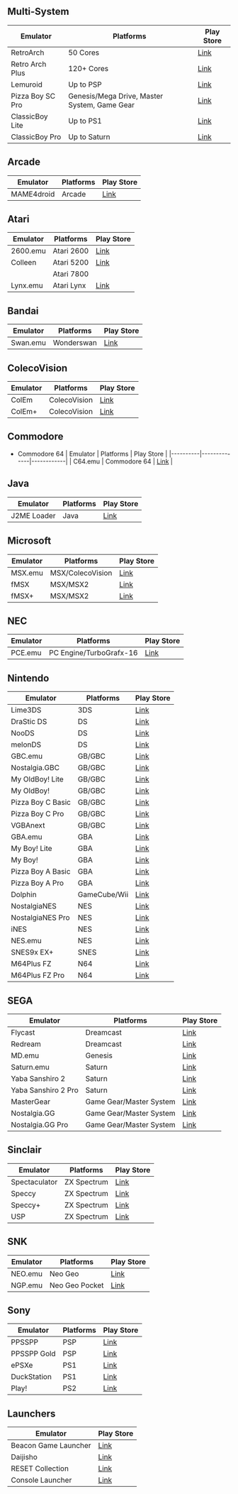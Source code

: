 ## Multi-System
| Emulator         | Platforms                                    | Play Store |
|------------------|----------------------------------------------|------------|
| RetroArch        | 50 Cores                                     | [Link](https://play.google.com/store/apps/details?id=com.retroarch)       |
| Retro Arch Plus  | 120+ Cores                                   | [Link](https://play.google.com/store/apps/details?id=com.retroarch.aarch64)       |
| Lemuroid         | Up to PSP                                    | [Link](https://play.google.com/store/apps/details?id=com.swordfish.lemuroid)       |
| Pizza Boy SC Pro | Genesis/Mega Drive, Master System, Game Gear | [Link](https://play.google.com/store/apps/details?id=it.dbtecno.pizzaboyscpro)       |
| ClassicBoy Lite  | Up to PS1                                    | [Link](https://play.google.com/store/apps/details?id=com.portableandroid.classicboyLite&hl=en&gl=us)       |
| ClassicBoy Pro   | Up to Saturn                                 | [Link](https://play.google.com/store/apps/details?id=com.portableandroid.classicboy&hl=en&gl=us)       |

## Arcade
| Emulator   | Platforms | Play Store |
|------------|-----------|------------|
| MAME4droid | Arcade    | [Link](https://play.google.com/store/apps/details?id=com.seleuco.mame4d2024)       |
## Atari
| Emulator | Platforms  | Play Store |
|----------|------------|------------|
| 2600.emu | Atari 2600 | [Link](https://play.google.com/store/apps/details?id=com.explusalpha.A2600Emu)       |
| Colleen  | Atari 5200 | [Link](https://play.google.com/store/apps/details?id=name.nick.jubanka.colleen)       |
|          | Atari 7800 |            |
| Lynx.emu | Atari Lynx | [Link](https://play.google.com/store/apps/details?id=com.explusalpha.LynxEmu)       |

## Bandai
| Emulator | Platforms  | Play Store |
|----------|------------|------------|
| Swan.emu | Wonderswan | [Link](https://play.google.com/store/apps/details?id=com.explusalpha.SwanEmu)       |

## ColecoVision
| Emulator | Platforms    | Play Store |
|----------|--------------|------------|
| ColEm    | ColecoVision | [Link](https://play.google.com/store/apps/details?id=com.fms.colem)       |
| ColEm+   | ColecoVision | [Link](https://play.google.com/store/apps/details?id=com.fms.colem.deluxe)       |

## Commodore

- Commodore 64
| Emulator | Platforms    | Play Store |
|----------|--------------|------------|
| C64.emu  | Commodore 64 | [Link](https://play.google.com/store/apps/details?id=com.explusalpha.C64Emu)       |
 
## Java
| Emulator    | Platforms | Play Store |
|-------------|-----------|------------|
| J2ME Loader | Java      | [Link](https://play.google.com/store/apps/details?id=ru.playsoftware.j2meloader)       |

## Microsoft

| Emulator | Platforms        | Play Store |
|----------|------------------|------------|
| MSX.emu  | MSX/ColecoVision | [Link](https://play.google.com/store/apps/details?id=com.explusalpha.MsxEmu)       |
| fMSX     | MSX/MSX2         | [Link](https://play.google.com/store/apps/details?id=com.fms.fmsx)       |
| fMSX+    | MSX/MSX2         | [Link](https://play.google.com/store/apps/details?id=com.fms.fmsx.deluxe)       |

## NEC
| Emulator | Platforms               | Play Store |
|----------|-------------------------|------------|
| PCE.emu  | PC Engine/TurboGrafx-16 | [Link](https://play.google.com/store/apps/details?id=com.PceEmu)       |

## Nintendo
| Emulator          | Platforms    | Play Store |
|-------------------|--------------|------------|
| Lime3DS           | 3DS          | [Link](https://play.google.com/store/apps/details?id=io.github.lime3ds.android)       |
| DraStic DS        | DS           | [Link](https://play.google.com/store/apps/details?id=com.dsemu.drastic)       |
| NooDS             | DS           | [Link](https://play.google.com/store/apps/details?id=com.hydra.noods)       |
| melonDS           | DS           | [Link](https://play.google.com/store/apps/details?id=me.magnum.melonds)       |
| GBC.emu           | GB/GBC       | [Link](https://play.google.com/store/apps/details?id=com.explusalpha.GbcEmu)       |
| Nostalgia.GBC     | GB/GBC       | [Link](https://play.google.com/store/apps/details?id=com.nostalgiaemulators.gbcfull)       |
| My OldBoy! Lite   | GB/GBC       | [Link](https://play.google.com/store/apps/details?id=com.fastemulator.gbcfree)       |
| My OldBoy!        | GB/GBC       | [Link](https://play.google.com/store/apps/details?id=com.fastemulator.gbc)       |
| Pizza Boy C Basic | GB/GBC       | [Link](https://play.google.com/store/apps/details?id=it.dbtecno.pizzaboy)       |
| Pizza Boy C Pro   | GB/GBC       | [Link](https://play.google.com/store/apps/details?id=it.dbtecno.pizzaboypro)       |
| VGBAnext          | GB/GBC       | [Link](https://play.google.com/store/apps/details?id=com.fms.emu)       |
| GBA.emu           | GBA          | [Link](https://play.google.com/store/apps/details?id=com.explusalpha.GbaEmu)       |
| My Boy! Lite      | GBA          | [Link](https://play.google.com/store/apps/details?id=com.fastemulator.gbafree)       |
| My Boy!           | GBA          | [Link](https://play.google.com/store/apps/details?id=com.fastemulator.gba)       |
| Pizza Boy A Basic | GBA          | [Link](https://play.google.com/store/apps/details?id=it.dbtecno.pizzaboygba)       |
| Pizza Boy A Pro   | GBA          | [Link](https://play.google.com/store/apps/details?id=it.dbtecno.pizzaboygbapro)       |
| Dolphin           | GameCube/Wii | [Link](https://play.google.com/store/apps/details?id=org.dolphinemu.dolphinemu)       |
| NostalgiaNES      | NES          | [Link](https://play.google.com/store/apps/details?id=com.nostalgiaemulators.neslite)       |
| NostalgiaNES Pro     | NES          | [Link](https://play.google.com/store/apps/details?id=com.nostalgiaemulators.nesfull)       |
| iNES              | NES          | [Link](https://play.google.com/store/apps/details?id=com.fms.ines)       |
| NES.emu           | NES          | [Link](https://play.google.com/store/apps/details?id=com.explusalpha.NesEmu)       |
| SNES9x EX+        | SNES         | [Link](https://play.google.com/store/apps/details?id=com.explusalpha.Snes9xPlus)       |
| M64Plus FZ        | N64          | [Link](https://play.google.com/store/apps/details?id=org.mupen64plusae.v3.fzurita)       |
| M64Plus FZ Pro    | N64          | [Link](https://play.google.com/store/apps/details?id=org.mupen64plusae.v3.fzurita.pro)       |

## SEGA
| Emulator            | Platforms               | Play Store |
|---------------------|-------------------------|------------|
| Flycast             | Dreamcast               | [Link](https://play.google.com/store/apps/details?id=com.flycast.emulator)       |
| Redream             | Dreamcast               | [Link](https://play.google.com/store/apps/details?id=io.recompiled.redream)       |
| MD.emu              | Genesis                 | [Link](https://play.google.com/store/apps/details?id=com.explusalpha.MdEmu)       |
| Saturn.emu          | Saturn                  | [Link](https://play.google.com/store/apps/details?id=com.explusalpha.SaturnEmu)       |
| Yaba Sanshiro 2     | Saturn                  | [Link](https://play.google.com/store/apps/details?id=org.devmiyax.yabasanshioro2)       |
| Yaba Sanshiro 2 Pro | Saturn                  | [Link](https://play.google.com/store/apps/details?id=org.devmiyax.yabasanshioro2.pro)       |
| MasterGear          | Game Gear/Master System | [Link](https://play.google.com/store/apps/details?id=com.fms.mg)       |
| Nostalgia.GG        | Game Gear/Master System | [Link](https://play.google.com/store/apps/details?id=com.nostalgiaemulators.gglite)       |
| Nostalgia.GG Pro    | Game Gear/Master System | [Link](https://play.google.com/store/apps/details?id=com.nostalgiaemulators.ggfull)       |


## Sinclair
| Emulator      | Platforms   | Play Store |
|---------------|-------------|------------|
| Spectaculator | ZX Spectrum | [Link](https://play.google.com/store/apps/details?id=com.spectaculator.spectaculator)       |
| Speccy        | ZX Spectrum | [Link](https://play.google.com/store/apps/details?id=com.fms.speccy)       |
| Speccy+       | ZX Spectrum | [Link](https://play.google.com/store/apps/details?id=com.fms.colem)       |
| USP           | ZX Spectrum | [Link](https://play.google.com/store/apps/details?id=app.usp)       |
 
## SNK
| Emulator | Platforms      | Play Store |
|----------|----------------|------------|
| NEO.emu  | Neo Geo        | [Link](https://play.google.com/store/apps/details?id=com.explusalpha.NeoEmu)       |
| NGP.emu  | Neo Geo Pocket | [Link](https://play.google.com/store/apps/details?id=com.explusalpha.NgpEmu)       |

## Sony
| Emulator    | Platforms | Play Store |
|-------------|-----------|------------|
| PPSSPP      | PSP       | [Link](https://play.google.com/store/apps/details?id=org.ppsspp.ppsspp)       |
| PPSSPP Gold | PSP       | [Link](https://play.google.com/store/apps/details?id=org.ppsspp.ppssppgold)       |
| ePSXe       | PS1       | [Link](https://play.google.com/store/apps/details?id=com.epsxe.ePSXe)       |
| DuckStation | PS1       | [Link](https://play.google.com/store/apps/details?id=com.github.stenzek.duckstation)       |
| Play!       | PS2       | [Link](https://play.google.com/store/apps/details?id=com.virtualapplications.play)       |

## Launchers
| Emulator             | Play Store |
|----------------------|------------|
| Beacon Game Launcher | [Link](https://play.google.com/store/apps/details?id=com.radikal.gamelauncher)       |
| Daijisho             | [Link](https://play.google.com/store/apps/details?id=com.magneticchen.daijishou)       |
| RESET Collection     | [Link](https://play.google.com/store/apps/details?id=com.retroloungelab.resetcollection)       |
| Console Launcher     | [Link](https://play.google.com/store/apps/details?id=com.k2.consolelauncher)       |

